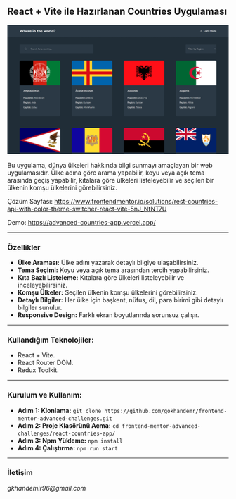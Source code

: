 ## React + Vite ile Hazırlanan Countries Uygulaması

![Room Homepage](./design/images.gif)

Bu uygulama, dünya ülkeleri hakkında bilgi sunmayı amaçlayan bir web uygulamasıdır. Ülke adına göre arama yapabilir, koyu veya açık tema arasında geçiş yapabilir, kıtalara göre ülkeleri listeleyebilir ve seçilen bir ülkenin komşu ülkelerini görebilirsiniz.

Çözüm Sayfası: https://www.frontendmentor.io/solutions/rest-countries-api-with-color-theme-switcher-react-vite-5nJ_NtNT7U

Demo: https://advanced-countries-app.vercel.app/

---

### Özellikler
* **Ülke Araması:** Ülke adını yazarak detaylı bilgiye ulaşabilirsiniz.
* **Tema Seçimi:** Koyu veya açık tema arasından tercih yapabilirsiniz.
* **Kıta Bazlı Listeleme:** Kıtalara göre ülkeleri listeleyebilir ve inceleyebilirsiniz.
* **Komşu Ülkeler:** Seçilen ülkenin komşu ülkelerini görebilirsiniz.
* **Detaylı Bilgiler:** Her ülke için başkent, nüfus, dil, para birimi gibi detaylı bilgiler sunulur.
* **Responsive Design:** Farklı ekran boyutlarında sorunsuz çalışır.

---

### Kullandığım Teknolojiler:
- React + Vite.
- React Router DOM.
- Redux Toolkit.

---

### Kurulum ve Kullanım:
- **Adım 1: Klonlama:** `git clone https://github.com/gokhandemr/frontend-mentor-advanced-challenges.git`
- **Adım 2: Proje Klasörünü Açma:** `cd frontend-mentor-advanced-challenges/react-countries-app/`
- **Adım 3: Npm Yükleme:** `npm install`
- **Adım 4: Çalıştırma:** `npm run start`

---

### İletişim
_gkhandemir96@gmail.com_
